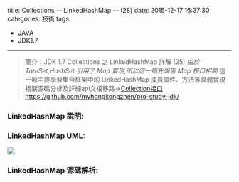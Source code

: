 title:  Collections -- LinkedHashMap -- (28)
date: 2015-12-17 16:37:30
categories: 技術
tags:
- JAVA
- JDK1.7
---
> 簡介：JDK 1.7 Collections 之 LinkedHashMap 詳解 (25)
> _由於 TreeSet,HashSet 引用了 Map 實現,所以這一節先學習 Map 接口相關_
> 這一節主要學習集合框架中的 LinkedHashMap 成員屬性、方法等具體實現
> 相關源碼分析及詳細api文檔移路→[Collection接口https://github.com/myhongkongzhen/pro-study-jdk/](https://github.com/myhongkongzhen/pro-study-jdk/tree/master/src/main/java/z/z/w/jdk/collections)

<!--more-->

### LinkedHashMap 說明:

### LinkedHashMap UML:
<img src="/images/Collections/Collection-LinkedHashMap.png"  />

### LinkedHashMap 源碼解析:
